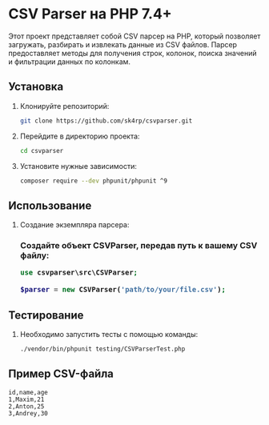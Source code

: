 # CSV Parser на PHP 7.4+

Этот проект представляет собой CSV парсер на PHP, который позволяет загружать, разбирать и извлекать данные из
CSV файлов. Парсер предоставляет методы для получения строк, колонок, поиска значений и фильтрации данных по колонкам.

## Установка

1. Клонируйте репозиторий:
   ```bash
   git clone https://github.com/sk4rp/csvparser.git

2. Перейдите в директорию проекта:
   ```bash
   cd csvparser

3. Установите нужные зависимости:
   ```bash
   composer require --dev phpunit/phpunit ^9

## Использование

1. Создание экземпляра парсера:
   <h3>Создайте объект CSVParser, передав путь к вашему CSV файлу:

    ```php
    use csvparser\src\CSVParser;

    $parser = new CSVParser('path/to/your/file.csv');

## Тестирование

1. Необходимо запустить тесты с помощью команды:

   ```bash
   ./vendor/bin/phpunit testing/CSVParserTest.php

## Пример CSV-файла

  ```csv
  id,name,age
  1,Maxim,21
  2,Anton,25
  3,Andrey,30
